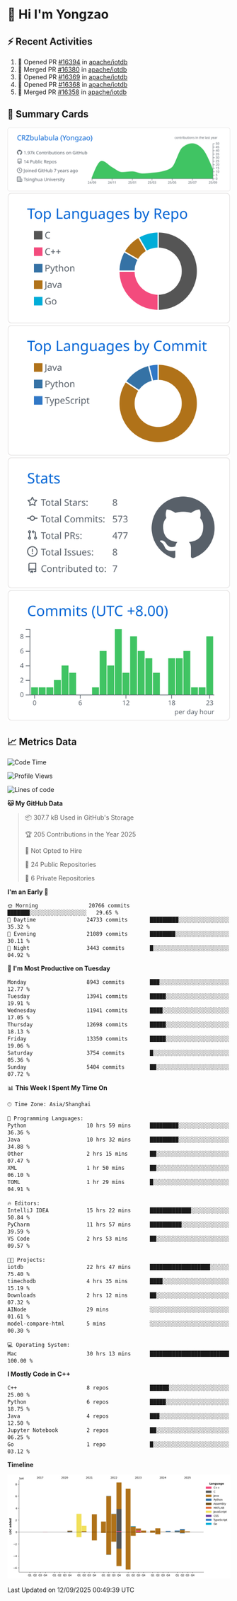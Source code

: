 # 👋 Hi I'm Yongzao

## ⚡ Recent Activities
<!--START_SECTION:activity-->
1. 💪 Opened PR [#16394](https://github.com/apache/iotdb/pull/16394) in [apache/iotdb](https://github.com/apache/iotdb)
2. 🎉 Merged PR [#16380](https://github.com/apache/iotdb/pull/16380) in [apache/iotdb](https://github.com/apache/iotdb)
3. 💪 Opened PR [#16369](https://github.com/apache/iotdb/pull/16369) in [apache/iotdb](https://github.com/apache/iotdb)
4. 💪 Opened PR [#16368](https://github.com/apache/iotdb/pull/16368) in [apache/iotdb](https://github.com/apache/iotdb)
5. 🎉 Merged PR [#16358](https://github.com/apache/iotdb/pull/16358) in [apache/iotdb](https://github.com/apache/iotdb)
<!--END_SECTION:activity-->

## 🎑 Summary Cards

[![](https://raw.githubusercontent.com/CRZbulabula/CRZbulabula/main/profile-summary-card-output/github/0-profile-details.svg)](https://github.com/vn7n24fzkq/github-profile-summary-cards)
[![](https://raw.githubusercontent.com/CRZbulabula/CRZbulabula/main/profile-summary-card-output/github/1-repos-per-language.svg)](https://github.com/vn7n24fzkq/github-profile-summary-cards) [![](https://raw.githubusercontent.com/CRZbulabula/CRZbulabula/main/profile-summary-card-output/github/2-most-commit-language.svg)](https://github.com/vn7n24fzkq/github-profile-summary-cards)
[![](https://raw.githubusercontent.com/CRZbulabula/CRZbulabula/main/profile-summary-card-output/github/3-stats.svg)](https://github.com/vn7n24fzkq/github-profile-summary-cards) [![](https://raw.githubusercontent.com/CRZbulabula/CRZbulabula/main/profile-summary-card-output/github/4-productive-time.svg)](https://github.com/vn7n24fzkq/github-profile-summary-cards)

## 📈 Metrics Data

<!--START_SECTION:waka-->
![Code Time](http://img.shields.io/badge/Code%20Time-1%2C201%20hrs%2059%20mins-blue)

![Profile Views](http://img.shields.io/badge/Profile%20Views-0-blue)

![Lines of code](https://img.shields.io/badge/From%20Hello%20World%20I%27ve%20Written-37.2%20million%20lines%20of%20code-blue)

**🐱 My GitHub Data** 

> 📦 307.7 kB Used in GitHub's Storage 
 > 
> 🏆 205 Contributions in the Year 2025
 > 
> 🚫 Not Opted to Hire
 > 
> 📜 24 Public Repositories 
 > 
> 🔑 6 Private Repositories 
 > 
**I'm an Early 🐤** 

```text
🌞 Morning                20766 commits       ███████░░░░░░░░░░░░░░░░░░   29.65 % 
🌆 Daytime                24733 commits       █████████░░░░░░░░░░░░░░░░   35.32 % 
🌃 Evening                21089 commits       ████████░░░░░░░░░░░░░░░░░   30.11 % 
🌙 Night                  3443 commits        █░░░░░░░░░░░░░░░░░░░░░░░░   04.92 % 
```
📅 **I'm Most Productive on Tuesday** 

```text
Monday                   8943 commits        ███░░░░░░░░░░░░░░░░░░░░░░   12.77 % 
Tuesday                  13941 commits       █████░░░░░░░░░░░░░░░░░░░░   19.91 % 
Wednesday                11941 commits       ████░░░░░░░░░░░░░░░░░░░░░   17.05 % 
Thursday                 12698 commits       █████░░░░░░░░░░░░░░░░░░░░   18.13 % 
Friday                   13350 commits       █████░░░░░░░░░░░░░░░░░░░░   19.06 % 
Saturday                 3754 commits        █░░░░░░░░░░░░░░░░░░░░░░░░   05.36 % 
Sunday                   5404 commits        ██░░░░░░░░░░░░░░░░░░░░░░░   07.72 % 
```


📊 **This Week I Spent My Time On** 

```text
🕑︎ Time Zone: Asia/Shanghai

💬 Programming Languages: 
Python                   10 hrs 59 mins      █████████░░░░░░░░░░░░░░░░   36.36 % 
Java                     10 hrs 32 mins      █████████░░░░░░░░░░░░░░░░   34.88 % 
Other                    2 hrs 15 mins       ██░░░░░░░░░░░░░░░░░░░░░░░   07.47 % 
XML                      1 hr 50 mins        ██░░░░░░░░░░░░░░░░░░░░░░░   06.10 % 
TOML                     1 hr 29 mins        █░░░░░░░░░░░░░░░░░░░░░░░░   04.91 % 

🔥 Editors: 
IntelliJ IDEA            15 hrs 22 mins      █████████████░░░░░░░░░░░░   50.84 % 
PyCharm                  11 hrs 57 mins      ██████████░░░░░░░░░░░░░░░   39.59 % 
VS Code                  2 hrs 53 mins       ██░░░░░░░░░░░░░░░░░░░░░░░   09.57 % 

🐱‍💻 Projects: 
iotdb                    22 hrs 47 mins      ███████████████████░░░░░░   75.40 % 
timechodb                4 hrs 35 mins       ████░░░░░░░░░░░░░░░░░░░░░   15.19 % 
Downloads                2 hrs 12 mins       ██░░░░░░░░░░░░░░░░░░░░░░░   07.32 % 
AINode                   29 mins             ░░░░░░░░░░░░░░░░░░░░░░░░░   01.61 % 
model-compare-html       5 mins              ░░░░░░░░░░░░░░░░░░░░░░░░░   00.30 % 

💻 Operating System: 
Mac                      30 hrs 13 mins      █████████████████████████   100.00 % 
```

**I Mostly Code in C++** 

```text
C++                      8 repos             ██████░░░░░░░░░░░░░░░░░░░   25.00 % 
Python                   6 repos             █████░░░░░░░░░░░░░░░░░░░░   18.75 % 
Java                     4 repos             ███░░░░░░░░░░░░░░░░░░░░░░   12.50 % 
Jupyter Notebook         2 repos             ██░░░░░░░░░░░░░░░░░░░░░░░   06.25 % 
Go                       1 repo              █░░░░░░░░░░░░░░░░░░░░░░░░   03.12 % 
```



**Timeline**

![Lines of Code chart](https://raw.githubusercontent.com/CRZbulabula/CRZbulabula/main/assets/bar_graph.png)


 Last Updated on 12/09/2025 00:49:39 UTC
<!--END_SECTION:waka-->


